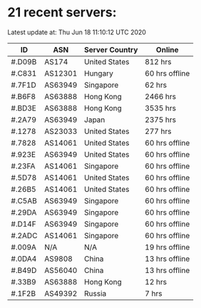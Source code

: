 # 21 recent servers:

Latest update at: Thu Jun 18 11:10:12 UTC 2020

| ID | ASN | Server Country | Online |
| -- | --- | -------------- | ------ |
| #.D09B | AS174 | United States | 812 hrs |
| #.C831 | AS12301 | Hungary | 60 hrs offline |
| #.7F1D | AS63949 | Singapore | 62 hrs |
| #.B6F8 | AS63888 | Hong Kong | 2466 hrs |
| #.BD3E | AS63888 | Hong Kong | 3535 hrs |
| #.2A79 | AS63949 | Japan | 2375 hrs |
| #.1278 | AS23033 | United States | 277 hrs |
| #.7828 | AS14061 | United States | 60 hrs offline |
| #.923E | AS63949 | United States | 60 hrs offline |
| #.23FA | AS14061 | Singapore | 60 hrs offline |
| #.5D78 | AS14061 | United States | 60 hrs offline |
| #.26B5 | AS14061 | United States | 60 hrs offline |
| #.C5AB | AS63949 | Singapore | 60 hrs offline |
| #.29DA | AS63949 | Singapore | 60 hrs offline |
| #.D14F | AS63949 | Singapore | 60 hrs offline |
| #.2ADC | AS14061 | Singapore | 60 hrs offline |
| #.009A | N/A | N/A | 19 hrs offline |
| #.0DA4 | AS9808 | China | 13 hrs offline |
| #.B49D | AS56040 | China | 13 hrs offline |
| #.33B9 | AS63888 | Hong Kong | 12 hrs |
| #.1F2B | AS49392 | Russia | 7 hrs |

